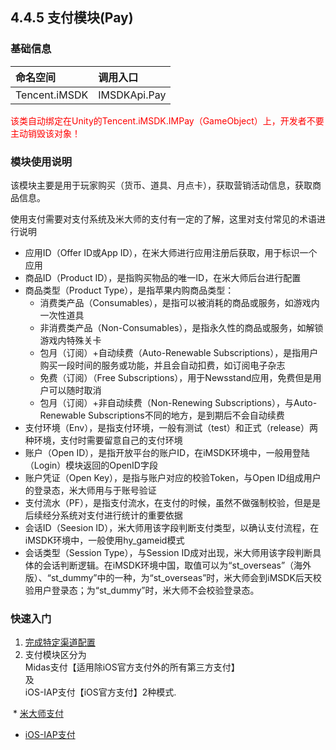 ## 4.4.5 支付模块(Pay)

### 基础信息

|命名空间 |调用入口 |
| :-- |:-- |
|Tencent.iMSDK | IMSDKApi.Pay |


<font color=red>该类自动绑定在Unity的Tencent.iMSDK.IMPay（GameObject）上，开发者不要主动销毁该对象！</font>

### 模块使用说明

该模块主要是用于玩家购买（货币、道具、月点卡），获取营销活动信息，获取商品信息。

使用支付需要对支付系统及米大师的支付有一定的了解，这里对支付常见的术语进行说明

* 应用ID（Offer ID或App ID），在米大师进行应用注册后获取，用于标识一个应用
* 商品ID（Product ID），是指购买物品的唯一ID，在米大师后台进行配置
* 商品类型（Product Type），是指苹果内购商品类型：
  * 消费类产品（Consumables），是指可以被消耗的商品或服务，如游戏内一次性道具
  * 非消费类产品（Non-Consumables），是指永久性的商品或服务，如解锁游戏内特殊关卡
  * 包月（订阅）+自动续费（Auto-Renewable Subscriptions），是指用户购买一段时间的服务或功能，并且会自动扣费，如订阅电子杂志
  * 免费（订阅）（Free Subscriptions），用于Newsstand应用，免费但是用户可以随时取消
  * 包月（订阅）+非自动续费（Non-Renewing Subscriptions），与Auto-Renewable Subscriptions不同的地方，是到期后不会自动续费
* 支付环境（Env），是指支付环境，一般有测试（test）和正式（release）两种环境，支付时需要留意自己的支付环境
* 账户（Open ID），是指开放平台的账户ID，在iMSDK环境中，一般用登陆（Login）模块返回的OpenID字段
* 账户凭证（Open Key），是指与账户对应的校验Token，与Open ID组成用户的登录态，米大师用与于账号验证
* 支付流水（PF），是指支付流水，在支付的时候，虽然不做强制校验，但是是后续经分系统对支付进行统计的重要依据
* 会话ID（Seesion ID），米大师用该字段判断支付类型，以确认支付流程，在iMSDK环境中，一般使用hy_gameid模式
* 会话类型（Session Type），与Session ID成对出现，米大师用该字段判断具体的会话判断逻辑。在iMSDK环境中国，取值可以为“st_overseas”（海外版）、“st_dummy”中的一种，为“st_overseas”时，米大师会到iMSDK后天校验用户登录态；为“st_dummy”时，米大师不会校验登录态。

### 快速入门
1. [完成特定渠道配置](../../Channel/midas.md)  
2. 支付模块区分为  
  Midas支付【适用除iOS官方支付外的所有第三方支付】  
  及  
  iOS-IAP支付【iOS官方支付】2种模式.

  * [米大师支付](../paymidas.md)
  * [iOS-IAP支付](../payiap.md)


